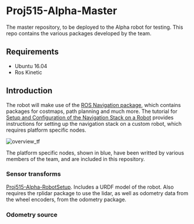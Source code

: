 # Proj515-Alpha-Master
The master repository, to be deployed to the Alpha robot for testing. This repo contains the various packages developed by the team.

## Requirements
* Ubuntu 16.04
* Ros Kinetic

## Introduction
The robot will make use of the [ROS Navigation package](http://wiki.ros.org/navigation), which contains packages for costmaps, path planning and much more. The tutorial for [Setup and Configuration of the Navigation Stack on a Robot](http://wiki.ros.org/navigation/Tutorials/RobotSetup) provides instructions for setting up the navigation stack on a custom robot, which requires platform specific nodes.


![overview_tf](http://wiki.ros.org/navigation/Tutorials/RobotSetup?action=AttachFile&do=get&target=overview_tf.png)


The platform specific nodes, shown in blue, have been writted by various members of the team, and are included in this repository.

### Sensor transforms
[Proj515-Alpha-RobotSetup](https://github.com/badmanwillis/Proj515-Alpha-RobotSetup). Includes a URDF model of the robot. Also requires the rplidar package to use the lidar, as well as odometry data from the wheel encoders, from the odometry package.

### Odometry source
